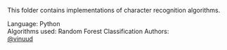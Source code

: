 This folder contains implementations of character recognition algorithms.

Language: Python <br />
Algorithms used: Random Forest Classification 
Authors: <br />
[@vinuud](https://github.com/VinuUD)